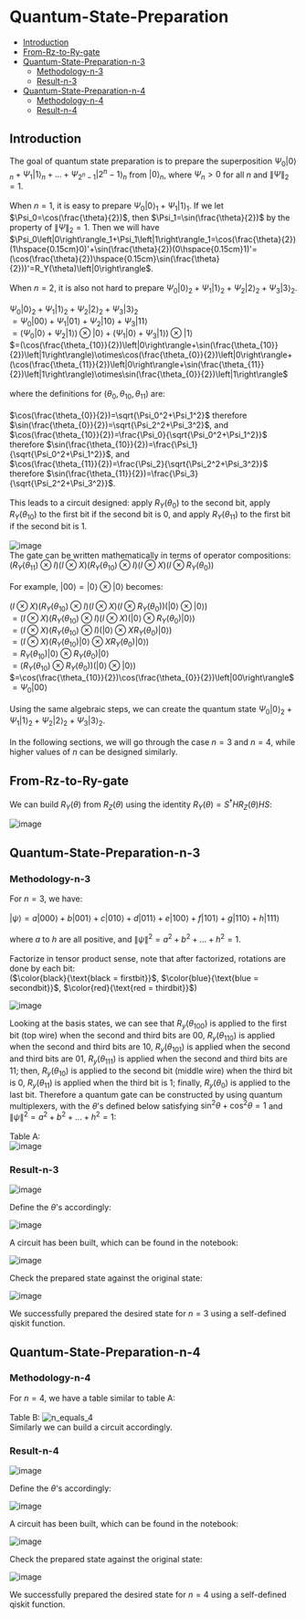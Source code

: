 # Quantum-State-Preparation

- [Introduction](#introduction)
- [From-Rz-to-Ry-gate](#from-rz-to-ry-gate)
- [Quantum-State-Preparation-n-3](#quantum-state-preparation-n-3)
  - [Methodology-n-3](#methodology-n-3)
  - [Result-n-3](#result-n-3)
- [Quantum-State-Preparation-n-4](#quantum-state-preparation-n-4)
  - [Methodology-n-4](#methodology-n-4)
  - [Result-n-4](#result-n-4)

## Introduction

The goal of quantum state preparation is to prepare the superposition $\Psi_0\left|0\right\rangle_n+\Psi_1\left|1\right\rangle_n+...+\Psi_{2^n-1}\left|2^n-1\right\rangle_n$ from $\left|0\right\rangle_n$, where $\Psi_n>0$ for all $n$ and $\lVert\Psi\rVert_2=1$.\
\
When $n=1$, it is easy to prepare $\Psi_0\left|0\right\rangle_1+\Psi_1\left|1\right\rangle_1$. If we let $\Psi_0=\cos(\frac{\theta}{2})$, then $\Psi_1=\sin(\frac{\theta}{2})$ by the property of $\lVert\Psi\rVert_2=1$. Then we will have $\Psi_0\left|0\right\rangle_1+\Psi_1\left|1\right\rangle_1=\cos(\frac{\theta}{2})(1\hspace{0.15cm}0)'+\sin(\frac{\theta}{2})(0\hspace{0.15cm}1)'=(\cos(\frac{\theta}{2})\hspace{0.15cm}\sin(\frac{\theta}{2}))'=R_Y(\theta)\left|0\right\rangle$.\
\
When $n=2$, it is also not hard to prepare $\Psi_0\left|0\right\rangle_2+\Psi_1\left|1\right\rangle_2+\Psi_2\left|2\right\rangle_2+\Psi_3\left|3\right\rangle_2$.\
\
$\Psi_0\left|0\right\rangle_2+\Psi_1\left|1\right\rangle_2+\Psi_2\left|2\right\rangle_2+\Psi_3\left|3\right\rangle_2$\
$=\Psi_0\left|00\right\rangle+\Psi_1\left|01\right\rangle+\Psi_2\left|10\right\rangle+\Psi_3\left|11\right\rangle$\
$=(\Psi_0\left|0\right\rangle+\Psi_2\left|1\right\rangle)\otimes\left|0\right\rangle+(\Psi_1\left|0\right\rangle+\Psi_3\left|1\right\rangle)\otimes\left|1\right\rangle$\
$=(\cos(\frac{\theta_{10}}{2})\left|0\right\rangle+\sin(\frac{\theta_{10}}{2})\left|1\right\rangle)\otimes\cos(\frac{\theta_{0}}{2})\left|0\right\rangle+(\cos(\frac{\theta_{11}}{2})\left|0\right\rangle+\sin(\frac{\theta_{11}}{2})\left|1\right\rangle)\otimes\sin(\frac{\theta_{0}}{2})\left|1\right\rangle$\
\
where the definitions for $(\theta_{0},\theta_{10},\theta_{11})$ are:\
\
$\cos(\frac{\theta_{0}}{2})=\sqrt{\Psi_0^2+\Psi_1^2}$ therefore $\sin(\frac{\theta_{0}}{2})=\sqrt{\Psi_2^2+\Psi_3^2}$, and\
$\cos(\frac{\theta_{10}}{2})=\frac{\Psi_0}{\sqrt{\Psi_0^2+\Psi_1^2}}$ therefore $\sin(\frac{\theta_{10}}{2})=\frac{\Psi_1}{\sqrt{\Psi_0^2+\Psi_1^2}}$, and\
$\cos(\frac{\theta_{11}}{2})=\frac{\Psi_2}{\sqrt{\Psi_2^2+\Psi_3^2}}$ therefore $\sin(\frac{\theta_{11}}{2})=\frac{\Psi_3}{\sqrt{\Psi_2^2+\Psi_3^2}}$.\
\
This leads to a circuit designed: apply $R_Y(\theta_0)$ to the second bit, apply $R_Y(\theta_{10})$ to the first bit if the second bit is $0$, and apply $R_Y(\theta_{11})$ to the first bit if the second bit is $1$.\
\
![image](https://github.com/user-attachments/assets/e7603e16-9344-4815-9bdd-14a42a87760f)
\
The gate can be written mathematically in terms of operator compositions:\
$(R_Y(\theta_11)\otimes I)(I\otimes X)(R_Y(\theta_10)\otimes I)(I\otimes X)(I\otimes R_Y(\theta_0))$\
\
For example, $\left|00\right\rangle=\left|0\right\rangle\otimes\left|0\right\rangle$ becomes:\
\
$(I\otimes X)(R_Y(\theta_{10})\otimes I)(I\otimes X)(I\otimes R_Y(\theta_0))(\left|0\right\rangle\otimes\left|0\right\rangle)$\
$=(I\otimes X)(R_Y(\theta_{10})\otimes I)(I\otimes X)(\left|0\right\rangle\otimes R_Y(\theta_0)\left|0\right\rangle)$\
$=(I\otimes X)(R_Y(\theta_{10})\otimes I)(\left|0\right\rangle\otimes XR_Y(\theta_0)\left|0\right\rangle)$\
$=(I\otimes X)(R_Y(\theta_{10})\left|0\right\rangle\otimes XR_Y(\theta_0)\left|0\right\rangle)$\
$=R_Y(\theta_{10})\left|0\right\rangle\otimes R_Y(\theta_0)\left|0\right\rangle$\
$=(R_Y(\theta_{10})\otimes R_Y(\theta_0))(\left|0\right\rangle\otimes\left|0\right\rangle)$\
$=\cos(\frac{\theta_{10}}{2})\cos(\frac{\theta_{0}}{2})\left|00\right\rangle$\
$=\Psi_0\left|00\right\rangle$\
\
Using the same algebraic steps, we can create the quantum state $\Psi_0\left|0\right\rangle_2+\Psi_1\left|1\right\rangle_2+\Psi_2\left|2\right\rangle_2+\Psi_3\left|3\right\rangle_2$.\
\
In the following sections, we will go through the case $n=3$ and $n=4$, while higher values of $n$ can be designed similarly.

## From-Rz-to-Ry-gate

We can build $R_Y(\theta)$ from $R_Z(\theta)$ using the identity $R_Y(\theta)=S^\dagger HR_Z(\theta)HS$:

![image](https://github.com/user-attachments/assets/8b1d9c8e-5f29-43d1-a706-aef4477c3e6e)


## Quantum-State-Preparation-n-3

### Methodology-n-3

For $n=3$, we have:\
\
$\left| \psi \right\rangle=a\left|000\right\rangle+b\left|001\right\rangle+c\left|010\right\rangle+d\left|011\right\rangle+e\left|100\right\rangle+f\left|101\right\rangle+g\left|110\right\rangle+h\left|111\right\rangle$\
\
where $a$ to $h$ are all positive, and $\lVert\psi\rVert^2=a^2+b^2+...+h^2=1$.\
\
Factorize in tensor product sense, note that after factorized, rotations are done by each bit:\
($\color{black}{\text{black = firstbit}}$, $\color{blue}{\text{blue = secondbit}}$, $\color{red}{\text{red = thirdbit}}$)

![image](https://github.com/user-attachments/assets/3795cfbd-e14d-4d03-b240-774a421ed29d)

Looking at the basis states, we can see that $R_y(\theta_{100})$ is applied to the first bit (top wire) when the second and third bits are $00$, $R_y(\theta_{110})$ is applied when the second and third bits are $10$, $R_y(\theta_{101})$ is applied when the second and third bits are $01$, $R_y(\theta_{111})$ is applied when the second and third bits are $11$; then, $R_y(\theta_{10})$ is applied to the second bit (middle wire) when the third bit is $0$, $R_y(\theta_{11})$ is applied when the third bit is $1$; finally, $R_y(\theta_0)$ is applied to the last bit. Therefore a quantum gate can be constructed by using quantum multiplexers, with the $\theta$'s defined below satisfying $\sin^2\theta+\cos^2\theta=1$ and $\lVert\psi\rVert^2=a^2+b^2+...+h^2=1$:\
\
Table A:\
![image](https://github.com/user-attachments/assets/8011164c-f409-4c11-a8e0-e10d8ce4a594)

### Result-n-3

![image](https://github.com/user-attachments/assets/ccfcbccd-67a0-447e-a043-1d96a19da2fb)

Define the $\theta$'s accordingly:

![image](https://github.com/user-attachments/assets/ba828762-4142-4f8e-96b0-b7379e18868b)

A circuit has been built, which can be found in the notebook:

![image](https://github.com/user-attachments/assets/61f1166a-8e65-4750-a768-c34751ef44fb)

Check the prepared state against the original state:

![image](https://github.com/user-attachments/assets/a440ccff-e3e0-4955-9a37-e407480e5739)

We successfully prepared the desired state for $n=3$ using a self-defined qiskit function.

## Quantum-State-Preparation-n-4

### Methodology-n-4

For $n=4$, we have a table similar to table A:\
\
Table B:
![n_equals_4](https://drive.google.com/uc?id=1oToStd8b5iZq6RhwlEky_G91JA2POcFI)
\
Similarly we can build a circuit accordingly.

### Result-n-4

![image](https://github.com/user-attachments/assets/9a740885-da33-4ae9-8c65-cbb650b3fda5)

Define the $\theta$'s accordingly:

![image](https://github.com/user-attachments/assets/3c438bb9-2a35-428a-9d58-8579e4284fe0)

A circuit has been built, which can be found in the notebook:

![image](https://github.com/user-attachments/assets/ed4635ce-b2e0-444a-ba66-2bf64ecbd1b7)

Check the prepared state against the original state:

![image](https://github.com/user-attachments/assets/0f018c27-3047-4fdf-b4fe-6a72b1b4e121)

We successfully prepared the desired state for $n=4$ using a self-defined qiskit function.


